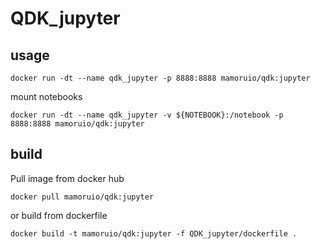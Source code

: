 # QDK_jupyter

## usage

```shell
docker run -dt --name qdk_jupyter -p 8888:8888 mamoruio/qdk:jupyter
```

mount notebooks

```shell
docker run -dt --name qdk_jupyter -v ${NOTEBOOK}:/notebook -p 8888:8888 mamoruio/qdk:jupyter
```

## build

Pull image from docker hub

```shell
docker pull mamoruio/qdk:jupyter
```

or build from dockerfile

```shell
docker build -t mamoruio/qdk:jupyter -f QDK_jupyter/dockerfile .
```
